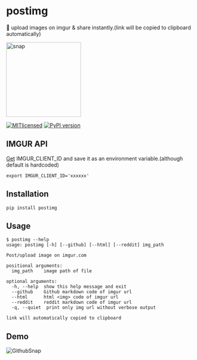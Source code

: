 # postimg
:rocket: upload images on imgur & share instantly.(link will be copied to clipboard automatically)

<img src="http://i.imgur.com/aBoKRZe.png" alt="snap" height="200">

[![MITlicensed](https://img.shields.io/badge/license-MIT-blue.svg)](https://raw.githubusercontent.com/zuck007/postimg/master/LICENSE)
[![PyPI version](https://badge.fury.io/py/postimg.svg)](https://badge.fury.io/py/postimg)
## IMGUR API

  [Get](https://api.imgur.com/oauth2) IMGUR_CLIENT_ID and save it as an environment variable.(although default is hardcoded)
  ```
  export IMGUR_CLIENT_ID='xxxxxx'
  ```

## Installation
```
pip install postimg
```
## Usage
```
$ postimg --help
usage: postimg [-h] [--github] [--html] [--reddit] img_path

Post/upload image on imgur.com

positional arguments:
  img_path    image path of file

optional arguments:
  -h, --help  show this help message and exit
  --github    Github markdown code of imgur url
  --html      html <img> code of imgur url
  --reddit    reddit markdown code of imgur url
  -q, --quiet  print only img url without verbose output
  
link will automatically copied to clipboard
```
## Demo
![GithubSnap](http://i.imgur.com/li72nec.gif)
